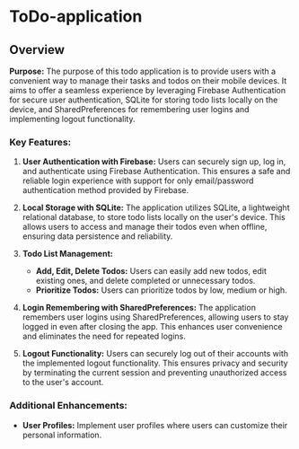 # ToDo-application

## Overview

**Purpose:** The purpose of this todo application is to provide users with a convenient way to manage their tasks and todos on their mobile devices. It aims to offer a seamless experience by leveraging Firebase Authentication for secure user authentication, SQLite for storing todo lists locally on the device, and SharedPreferences for remembering user logins and implementing logout functionality.

### Key Features:

1. **User Authentication with Firebase:** Users can securely sign up, log in, and authenticate using Firebase Authentication. This ensures a safe and reliable login experience with support for only email/password authentication method provided by Firebase.

2. **Local Storage with SQLite:** The application utilizes SQLite, a lightweight relational database, to store todo lists locally on the user's device. This allows users to access and manage their todos even when offline, ensuring data persistence and reliability.

3. **Todo List Management:**
    - **Add, Edit, Delete Todos:** Users can easily add new todos, edit existing ones, and delete completed or unnecessary todos.
    - **Prioritize Todos:** Users can prioritize todos by low, medium or high.

4. **Login Remembering with SharedPreferences:** The application remembers user logins using SharedPreferences, allowing users to stay logged in even after closing the app. This enhances user convenience and eliminates the need for repeated logins.

5. **Logout Functionality:** Users can securely log out of their accounts with the implemented logout functionality. This ensures privacy and security by terminating the current session and preventing unauthorized access to the user's account.

### Additional Enhancements:

- **User Profiles:** Implement user profiles where users can customize their personal information.

